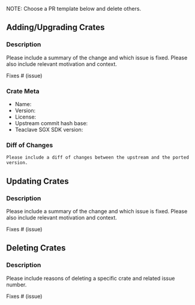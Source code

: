 NOTE: Choose a PR template below and delete others.

## Adding/Upgrading Crates

### Description

Please include a summary of the change and which issue is fixed. Please also
include relevant motivation and context.

Fixes # (issue)

### Crate Meta

- Name:
- Version:
- License:
- Upstream commit hash base:
- Teaclave SGX SDK version:

### Diff of Changes

```
Please include a diff of changes between the upstream and the ported version.
```

## Updating Crates

### Description

Please include a summary of the change and which issue is fixed. Please also
include relevant motivation and context.

Fixes # (issue)

## Deleting Crates

### Description

Please include reasons of deleting a specific crate and related issue number.

Fixes # (issue)

